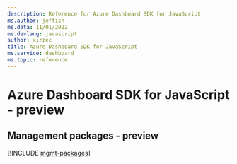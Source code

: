 ```yaml
---
description: Reference for Azure Dashboard SDK for JavaScript
ms.author: jeffish
ms.data: 11/01/2022
ms.devlang: javascript
author: xirzec
title: Azure Dashboard SDK for JavaScript
ms.service: dashboard
ms.topic: reference
---
```

# Azure Dashboard SDK for JavaScript - preview

## Management packages - preview
[!INCLUDE [mgmt-packages](dashboard-mgmt-index.md)]